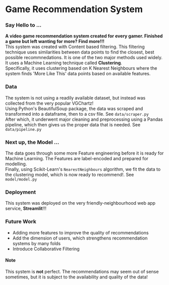 # Game Recommendation System

### Say Hello to ...
**A video game recommendation system created for every gamer. Finished a game but left wanting for more? Find more!!!**  \
This system was created with Content based filtering. This filtering technique uses similarities between data points to find the closest, best possible recommnedations. It is one of the two major methods used widely.  \
It uses a Machine Learning technique called **Clustering**.  \
Specifically, it uses clustering based on K Nearest Neighbours where the system finds 'More Like This' data points based on available features.

### Data
The system is not using a readily available dataset, but instead was collected from the very popular VGChartz!  \
Using Python's BeautifulSoup package, the data was scraped and transformed into a dataframe, then to a csv file. See `data/scraper.py`  \
After which, it underwent major cleaning and preprocessing using a Pandas pipeline, which then gives us the proper data that is needed. See `data/pipeline.py`  

### Next up, the Model ...
The data goes through some more Feature engineering before it is ready for Machine Learning. The Features are label-encoded and prepared for modelling.  \
Finally, using Scikit-Learn's `NearestNeighbours` algorithm, we fit the data to the clustering model, which is now ready to recommend!. See `model/model.py`

### Deployment
This system was deployed on the very friendly-neighbourhood web app service, **Streamlit**!!!

### Future Work
* Adding more features to improve the quality of recommendations
* Add the dimension of users, which strengthens recommendation systems by many folds
* Introduce Collaborative Filtering

#### Note
This system is **not** perfect. The recommendations may seem out of sense sometimes, but it is subject to the availability and quality of the data!



